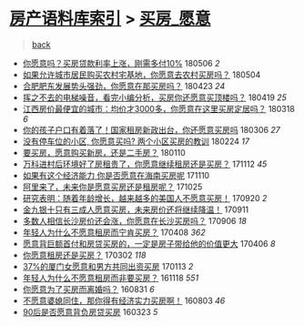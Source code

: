 [房产语料库索引](../../README.md)  > [买房_愿意](买房_愿意.md)
====
> [back](../README.md)

- [你愿意吗？买房贷款利率上涨，刚需多付10%](http://jkwz.applinzi.com/ittc/7099941272741741574.html#%E4%BD%A0%E6%84%BF%E6%84%8F%E5%90%97%EF%BC%9F%E4%B9%B0%E6%88%BF%E8%B4%B7%E6%AC%BE%E5%88%A9%E7%8E%87%E4%B8%8A%E6%B6%A8%EF%BC%8C%E5%88%9A%E9%9C%80%E5%A4%9A%E4%BB%9810%25) 180506 *2* 
- [如果允许城市居民购买农村宅基地，你愿意去农村买房吗？](http://jkwz.applinzi.com/ittc/7099201837121143818.html#%E5%A6%82%E6%9E%9C%E5%85%81%E8%AE%B8%E5%9F%8E%E5%B8%82%E5%B1%85%E6%B0%91%E8%B4%AD%E4%B9%B0%E5%86%9C%E6%9D%91%E5%AE%85%E5%9F%BA%E5%9C%B0%EF%BC%8C%E4%BD%A0%E6%84%BF%E6%84%8F%E5%8E%BB%E5%86%9C%E6%9D%91%E4%B9%B0%E6%88%BF%E5%90%97%EF%BC%9F) 180504  
- [合肥肥东发展势头强劲，你愿意在那买房吗？](http://jkwz.applinzi.com/ittc/7095234129572660240.html#%E5%90%88%E8%82%A5%E8%82%A5%E4%B8%9C%E5%8F%91%E5%B1%95%E5%8A%BF%E5%A4%B4%E5%BC%BA%E5%8A%B2%EF%BC%8C%E4%BD%A0%E6%84%BF%E6%84%8F%E5%9C%A8%E9%82%A3%E4%B9%B0%E6%88%BF%E5%90%97%EF%BC%9F) 180423 *24* 
- [挥之不去的电梯噪音，看完小编分析，买房你还愿意买顶楼吗？](http://jkwz.applinzi.com/ittc/7093805490192778250.html#%E6%8C%A5%E4%B9%8B%E4%B8%8D%E5%8E%BB%E7%9A%84%E7%94%B5%E6%A2%AF%E5%99%AA%E9%9F%B3%EF%BC%8C%E7%9C%8B%E5%AE%8C%E5%B0%8F%E7%BC%96%E5%88%86%E6%9E%90%EF%BC%8C%E4%B9%B0%E6%88%BF%E4%BD%A0%E8%BF%98%E6%84%BF%E6%84%8F%E4%B9%B0%E9%A1%B6%E6%A5%BC%E5%90%97%EF%BC%9F) 180419 *25* 
- [江西房价最便宜的城市：均价才3000多，你愿意在这里买房定居吗？](http://jkwz.applinzi.com/ittc/7081799124762756112.html#%E6%B1%9F%E8%A5%BF%E6%88%BF%E4%BB%B7%E6%9C%80%E4%BE%BF%E5%AE%9C%E7%9A%84%E5%9F%8E%E5%B8%82%EF%BC%9A%E5%9D%87%E4%BB%B7%E6%89%8D3000%E5%A4%9A%EF%BC%8C%E4%BD%A0%E6%84%BF%E6%84%8F%E5%9C%A8%E8%BF%99%E9%87%8C%E4%B9%B0%E6%88%BF%E5%AE%9A%E5%B1%85%E5%90%97%EF%BC%9F) 180318 *6* 
- [你的孩子户口有着落了！国家租房新政出台，你还愿意买房吗](http://jkwz.applinzi.com/ittc/7077385271845061642.html#%E4%BD%A0%E7%9A%84%E5%AD%A9%E5%AD%90%E6%88%B7%E5%8F%A3%E6%9C%89%E7%9D%80%E8%90%BD%E4%BA%86%EF%BC%81%E5%9B%BD%E5%AE%B6%E7%A7%9F%E6%88%BF%E6%96%B0%E6%94%BF%E5%87%BA%E5%8F%B0%EF%BC%8C%E4%BD%A0%E8%BF%98%E6%84%BF%E6%84%8F%E4%B9%B0%E6%88%BF%E5%90%97) 180306 *27* 
- [没有停车位的小区, 你愿意买吗? 两个小区买房的教训](http://jkwz.applinzi.com/ittc/7073230754471740432.html#%E6%B2%A1%E6%9C%89%E5%81%9C%E8%BD%A6%E4%BD%8D%E7%9A%84%E5%B0%8F%E5%8C%BA%2C+%E4%BD%A0%E6%84%BF%E6%84%8F%E4%B9%B0%E5%90%97%3F+%E4%B8%A4%E4%B8%AA%E5%B0%8F%E5%8C%BA%E4%B9%B0%E6%88%BF%E7%9A%84%E6%95%99%E8%AE%AD) 180224 *17* 
- [要买房，愿意购买新房，还是二手房？](http://jkwz.applinzi.com/ittc/7056905957156586507.html#%E8%A6%81%E4%B9%B0%E6%88%BF%EF%BC%8C%E6%84%BF%E6%84%8F%E8%B4%AD%E4%B9%B0%E6%96%B0%E6%88%BF%EF%BC%8C%E8%BF%98%E6%98%AF%E4%BA%8C%E6%89%8B%E6%88%BF%EF%BC%9F) 180110  
- [万科进村后环境好了房租贵了，你愿意继续租房还是买房？](http://jkwz.applinzi.com/ittc/7035099732261733392.html#%E4%B8%87%E7%A7%91%E8%BF%9B%E6%9D%91%E5%90%8E%E7%8E%AF%E5%A2%83%E5%A5%BD%E4%BA%86%E6%88%BF%E7%A7%9F%E8%B4%B5%E4%BA%86%EF%BC%8C%E4%BD%A0%E6%84%BF%E6%84%8F%E7%BB%A7%E7%BB%AD%E7%A7%9F%E6%88%BF%E8%BF%98%E6%98%AF%E4%B9%B0%E6%88%BF%EF%BC%9F) 171112 *45* 
- [如果有这个经济能力 你是否愿意在海南买房呢](http://jkwz.applinzi.com/ittc/7034333549447087120.html#%E5%A6%82%E6%9E%9C%E6%9C%89%E8%BF%99%E4%B8%AA%E7%BB%8F%E6%B5%8E%E8%83%BD%E5%8A%9B+%E4%BD%A0%E6%98%AF%E5%90%A6%E6%84%BF%E6%84%8F%E5%9C%A8%E6%B5%B7%E5%8D%97%E4%B9%B0%E6%88%BF%E5%91%A2) 171110  
- [阿里来了，未来你是愿意买房还是租房呢？](http://jkwz.applinzi.com/ittc/7027392012758811664.html#%E9%98%BF%E9%87%8C%E6%9D%A5%E4%BA%86%EF%BC%8C%E6%9C%AA%E6%9D%A5%E4%BD%A0%E6%98%AF%E6%84%BF%E6%84%8F%E4%B9%B0%E6%88%BF%E8%BF%98%E6%98%AF%E7%A7%9F%E6%88%BF%E5%91%A2%EF%BC%9F) 171025  
- [研究表明：随着年龄增长，越来越多的美国人不愿意买房！](http://jkwz.applinzi.com/ittc/7015329593052103697.html#%E7%A0%94%E7%A9%B6%E8%A1%A8%E6%98%8E%EF%BC%9A%E9%9A%8F%E7%9D%80%E5%B9%B4%E9%BE%84%E5%A2%9E%E9%95%BF%EF%BC%8C%E8%B6%8A%E6%9D%A5%E8%B6%8A%E5%A4%9A%E7%9A%84%E7%BE%8E%E5%9B%BD%E4%BA%BA%E4%B8%8D%E6%84%BF%E6%84%8F%E4%B9%B0%E6%88%BF%EF%BC%81) 170920 *2* 
- [金九银十只有三成人愿意买房，未来房价还将继续降温！](http://jkwz.applinzi.com/ittc/7012053742889993233.html#%E9%87%91%E4%B9%9D%E9%93%B6%E5%8D%81%E5%8F%AA%E6%9C%89%E4%B8%89%E6%88%90%E4%BA%BA%E6%84%BF%E6%84%8F%E4%B9%B0%E6%88%BF%EF%BC%8C%E6%9C%AA%E6%9D%A5%E6%88%BF%E4%BB%B7%E8%BF%98%E5%B0%86%E7%BB%A7%E7%BB%AD%E9%99%8D%E6%B8%A9%EF%BC%81) 170911  
- [多数人相信长沙房价还会涨，你愿意在长沙买房吗？](http://jkwz.applinzi.com/ittc/7010138679539139600.html#%E5%A4%9A%E6%95%B0%E4%BA%BA%E7%9B%B8%E4%BF%A1%E9%95%BF%E6%B2%99%E6%88%BF%E4%BB%B7%E8%BF%98%E4%BC%9A%E6%B6%A8%EF%BC%8C%E4%BD%A0%E6%84%BF%E6%84%8F%E5%9C%A8%E9%95%BF%E6%B2%99%E4%B9%B0%E6%88%BF%E5%90%97%EF%BC%9F) 170906 *18* 
- [年轻人为什么不愿意租房而宁肯买房？](http://jkwz.applinzi.com/ittc/6954164320006046724.html#%E5%B9%B4%E8%BD%BB%E4%BA%BA%E4%B8%BA%E4%BB%80%E4%B9%88%E4%B8%8D%E6%84%BF%E6%84%8F%E7%A7%9F%E6%88%BF%E8%80%8C%E5%AE%81%E8%82%AF%E4%B9%B0%E6%88%BF%EF%BC%9F) 170408 *362* 
- [愿意背巨额首付和房贷买房的，一定是房子带给他的价值更大](http://jkwz.applinzi.com/ittc/6953527681948845060.html#%E6%84%BF%E6%84%8F%E8%83%8C%E5%B7%A8%E9%A2%9D%E9%A6%96%E4%BB%98%E5%92%8C%E6%88%BF%E8%B4%B7%E4%B9%B0%E6%88%BF%E7%9A%84%EF%BC%8C%E4%B8%80%E5%AE%9A%E6%98%AF%E6%88%BF%E5%AD%90%E5%B8%A6%E7%BB%99%E4%BB%96%E7%9A%84%E4%BB%B7%E5%80%BC%E6%9B%B4%E5%A4%A7) 170406 *8* 
- [你愿意租房还是买房？](http://jkwz.applinzi.com/ittc/6940424583424508933.html#%E4%BD%A0%E6%84%BF%E6%84%8F%E7%A7%9F%E6%88%BF%E8%BF%98%E6%98%AF%E4%B9%B0%E6%88%BF%EF%BC%9F) 170302 *118* 
- [37%的厦门女愿意和男方共同出资买房](http://jkwz.applinzi.com/ittc/6922557500380677125.html#37%25%E7%9A%84%E5%8E%A6%E9%97%A8%E5%A5%B3%E6%84%BF%E6%84%8F%E5%92%8C%E7%94%B7%E6%96%B9%E5%85%B1%E5%90%8C%E5%87%BA%E8%B5%84%E4%B9%B0%E6%88%BF) 170113 *2* 
- [年轻人为什么不愿意租房而非要买房？](http://jkwz.applinzi.com/ittc/6901524032871990277.html#%E5%B9%B4%E8%BD%BB%E4%BA%BA%E4%B8%BA%E4%BB%80%E4%B9%88%E4%B8%8D%E6%84%BF%E6%84%8F%E7%A7%9F%E6%88%BF%E8%80%8C%E9%9D%9E%E8%A6%81%E4%B9%B0%E6%88%BF%EF%BC%9F) 161118 *551* 
- [你愿意为了买房而离婚吗？](http://jkwz.applinzi.com/ittc/6872558200355816452.html#%E4%BD%A0%E6%84%BF%E6%84%8F%E4%B8%BA%E4%BA%86%E4%B9%B0%E6%88%BF%E8%80%8C%E7%A6%BB%E5%A9%9A%E5%90%97%EF%BC%9F) 160831 *6* 
- [不愿意婆媳同住，那你得有经济实力买房啊！](http://jkwz.applinzi.com/ittc/6862157689660113924.html#%E4%B8%8D%E6%84%BF%E6%84%8F%E5%A9%86%E5%AA%B3%E5%90%8C%E4%BD%8F%EF%BC%8C%E9%82%A3%E4%BD%A0%E5%BE%97%E6%9C%89%E7%BB%8F%E6%B5%8E%E5%AE%9E%E5%8A%9B%E4%B9%B0%E6%88%BF%E5%95%8A%EF%BC%81) 160803 *46* 
- [90后是否愿意背负房贷买房](http://jkwz.applinzi.com/ittc/6812804233086632965.html#90%E5%90%8E%E6%98%AF%E5%90%A6%E6%84%BF%E6%84%8F%E8%83%8C%E8%B4%9F%E6%88%BF%E8%B4%B7%E4%B9%B0%E6%88%BF) 160323 *5* 
